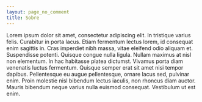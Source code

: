 ```yaml
---
layout: page_no_comment
title: Sobre
---
```


Lorem ipsum dolor sit amet, consectetur adipiscing elit. In tristique varius felis. Curabitur in porta lacus. Etiam fermentum lectus lorem, id consequat enim sagittis in. Cras imperdiet nibh massa, vitae eleifend odio aliquam et. Suspendisse potenti. Quisque congue nulla ligula. Nullam maximus at nisl non elementum. In hac habitasse platea dictumst. Vivamus porta diam venenatis luctus fermentum. Quisque semper erat sit amet nisi tempor dapibus. Pellentesque eu augue pellentesque, ornare lacus sed, pulvinar enim. Proin molestie nisl bibendum lectus iaculis, non rhoncus diam auctor. Mauris bibendum neque varius nulla euismod consequat. Vestibulum ut est enim.
